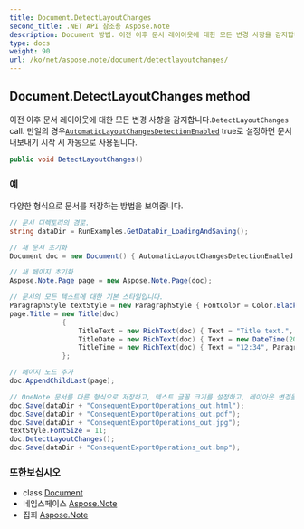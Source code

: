 ```yaml
---
title: Document.DetectLayoutChanges
second_title: .NET API 참조용 Aspose.Note
description: Document 방법. 이전 이후 문서 레이아웃에 대한 모든 변경 사항을 감지합니다.DetectLayoutChanges call. 만일의 경우AutomaticLayoutChangesDetectionEnabled true로 설정하면 문서 내보내기 시작 시 자동으로 사용됩니다.
type: docs
weight: 90
url: /ko/net/aspose.note/document/detectlayoutchanges/
---
```

## Document.DetectLayoutChanges method

이전 이후 문서 레이아웃에 대한 모든 변경 사항을 감지합니다.`DetectLayoutChanges` call. 만일의 경우[`AutomaticLayoutChangesDetectionEnabled`](../automaticlayoutchangesdetectionenabled/) true로 설정하면 문서 내보내기 시작 시 자동으로 사용됩니다.

```csharp
public void DetectLayoutChanges()
```

### 예

다양한 형식으로 문서를 저장하는 방법을 보여줍니다.

```csharp
// 문서 디렉토리의 경로.
string dataDir = RunExamples.GetDataDir_LoadingAndSaving();

// 새 문서 초기화
Document doc = new Document() { AutomaticLayoutChangesDetectionEnabled = false };

// 새 페이지 초기화
Aspose.Note.Page page = new Aspose.Note.Page(doc);

// 문서의 모든 텍스트에 대한 기본 스타일입니다.
ParagraphStyle textStyle = new ParagraphStyle { FontColor = Color.Black, FontName = "Arial", FontSize = 10 };
page.Title = new Title(doc)
             {
                 TitleText = new RichText(doc) { Text = "Title text.", ParagraphStyle = textStyle },
                 TitleDate = new RichText(doc) { Text = new DateTime(2011, 11, 11).ToString("D", CultureInfo.InvariantCulture), ParagraphStyle = textStyle },
                 TitleTime = new RichText(doc) { Text = "12:34", ParagraphStyle = textStyle }
             };

// 페이지 노드 추가
doc.AppendChildLast(page);

// OneNote 문서를 다른 형식으로 저장하고, 텍스트 글꼴 크기를 설정하고, 레이아웃 변경을 수동으로 감지합니다.
doc.Save(dataDir + "ConsequentExportOperations_out.html");            
doc.Save(dataDir + "ConsequentExportOperations_out.pdf");            
doc.Save(dataDir + "ConsequentExportOperations_out.jpg");            
textStyle.FontSize = 11;           
doc.DetectLayoutChanges();            
doc.Save(dataDir + "ConsequentExportOperations_out.bmp");
```

### 또한보십시오

* class [Document](../)
* 네임스페이스 [Aspose.Note](../../document/)
* 집회 [Aspose.Note](../../../)


